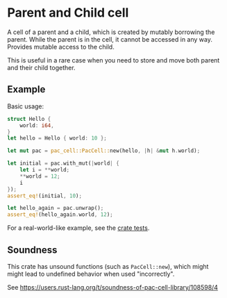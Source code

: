 # Parent and Child cell

A cell of a parent and a child, which is created by mutably borrowing the parent.
While the parent is in the cell, it cannot be accessed in any way.
Provides mutable access to the child.

This is useful in a rare case when you need to store and move both
parent and their child together.

## Example

Basic usage:
```rust
struct Hello {
    world: i64,
}
let hello = Hello { world: 10 };

let mut pac = pac_cell::PacCell::new(hello, |h| &mut h.world);

let initial = pac.with_mut(|world| {
    let i = **world;
    **world = 12;
    i
});
assert_eq!(initial, 10);

let hello_again = pac.unwrap();
assert_eq!(hello_again.world, 12);
```

For a real-world-like example, see the [crate tests](https://github.com/aljazerzen/pac_cell/blob/main/tests/it/main.rs).

## Soundness

This crate has unsound functions (such as `PacCell::new`), which might might lead
to undefined behavior when used "incorrectly".

See https://users.rust-lang.org/t/soundness-of-pac-cell-library/108598/4
